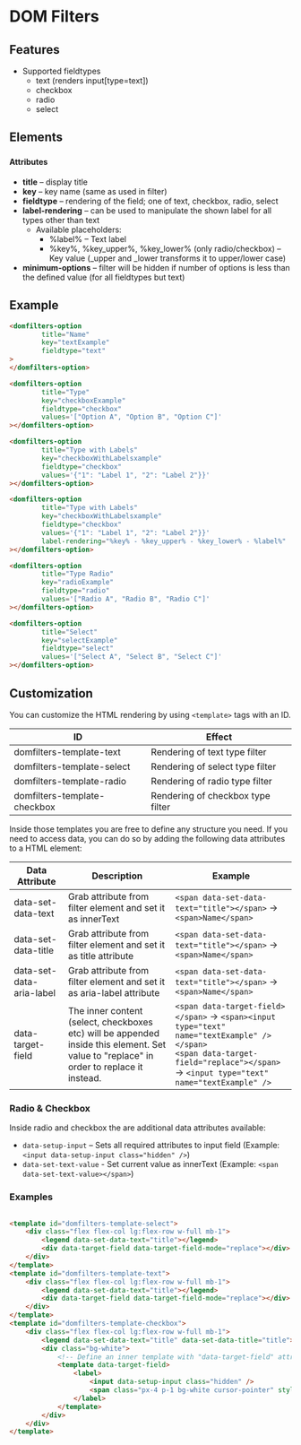 # DOM Filters

## Features

* Supported fieldtypes
  * text (renders input[type=text])
  * checkbox
  * radio
  * select


## Elements

### <domfilters-option>

#### Attributes

* **title** – display title
* **key** – key name (same as used in filter)
* **fieldtype** – rendering of the field; one of text, checkbox, radio, select
* **label-rendering** – can be used to manipulate the shown label for all types other than text
  * Available placeholders:
    * %label% – Text label
    * %key%, %key_upper%, %key_lower% (only radio/checkbox) – Key value (_upper and _lower transforms it to upper/lower case)
* **minimum-options** – filter will be hidden if number of options is less than the defined value (for all fieldtypes but text)

## Example

```html
<domfilters-option
        title="Name" 
        key="textExample" 
        fieldtype="text"
>
</domfilters-option>

<domfilters-option
        title="Type"
        key="checkboxExample"
        fieldtype="checkbox"
        values='["Option A", "Option B", "Option C"]'
></domfilters-option>

<domfilters-option
        title="Type with Labels"
        key="checkboxWithLabelsxample"
        fieldtype="checkbox"
        values='{"1": "Label 1", "2": "Label 2"}}'
></domfilters-option>

<domfilters-option
        title="Type with Labels"
        key="checkboxWithLabelsxample"
        fieldtype="checkbox"
        values='{"1": "Label 1", "2": "Label 2"}}'
        label-rendering="%key% - %key_upper% - %key_lower% - %label%"
></domfilters-option>

<domfilters-option
        title="Type Radio"
        key="radioExample"
        fieldtype="radio"
        values='["Radio A", "Radio B", "Radio C"]'
></domfilters-option>

<domfilters-option
        title="Select"
        key="selectExample"
        fieldtype="select"
        values='["Select A", "Select B", "Select C"]'
></domfilters-option>
```

## Customization

You can customize the HTML rendering by using `<template>` tags with an ID.

| ID                           | Effect                            |
|------------------------------|-----------------------------------|
| domfilters-template-text     | Rendering of text type filter     |
| domfilters-template-select   | Rendering of select type filter   |
| domfilters-template-radio    | Rendering of radio type filter    |
| domfilters-template-checkbox | Rendering of checkbox type filter |

Inside those templates you are free to define any structure you need.
If you need to access data, you can do so by adding the following data attributes to a HTML element:

| Data Attribute           | Description                                                                                                                             | Example                                                                                                                                                                                              |
|--------------------------|-----------------------------------------------------------------------------------------------------------------------------------------|------------------------------------------------------------------------------------------------------------------------------------------------------------------------------------------------------|
| data-set-data-text       | Grab attribute from filter element and set it as innerText                                                                              | `<span data-set-data-text="title"></span>` -> `<span>Name</span>`                                                                                                                                    |
| data-set-data-title      | Grab attribute from filter element and set it as title attribute                                                                        | `<span data-set-data-text="title"></span>` -> `<span>Name</span>`                                                                                                                                    |
| data-set-data-aria-label | Grab attribute from filter element and set it as aria-label attribute                                                                   | `<span data-set-data-text="title"></span>` -> `<span>Name</span>`                                                                                                                                    |
| data-target-field        | The inner content (select, checkboxes etc) will be appended inside this element. Set value to "replace" in order to replace it instead. | `<span data-target-field></span>` -> `<span><input type="text" name="textExample" /></span>`<br/>`<span data-target-field="replace"></span>` -> `<input type="text" name="textExample" />`           |

### Radio & Checkbox

Inside radio and checkbox the are additional data attributes available:

* `data-setup-input` – Sets all required attributes to input field (Example: `<input data-setup-input class="hidden" />`)
* `data-set-text-value` - Set current value as innerText (Example: `<span data-set-text-value></span>`)

### Examples

```html

<template id="domfilters-template-select">
    <div class="flex flex-col lg:flex-row w-full mb-1">
        <legend data-set-data-text="title"></legend>
        <div data-target-field data-target-field-mode="replace"></div>
    </div>
</template>
<template id="domfilters-template-text">
    <div class="flex flex-col lg:flex-row w-full mb-1">
        <legend data-set-data-text="title"></legend>
        <div data-target-field data-target-field-mode="replace"></div>
    </div>
</template>
<template id="domfilters-template-checkbox">
    <div class="flex flex-col lg:flex-row w-full mb-1">
        <legend data-set-data-text="title" data-set-data-title="title"></legend>
        <div class="bg-white">
            <!-- Define an inner template with "data-target-field" attribute inside to style checkbox/radio items -->
            <template data-target-field>
                <label>
                    <input data-setup-input class="hidden" />
                    <span class="px-4 p-1 bg-white cursor-pointer" style="border: 1px solid black;" data-set-text-value></span>
                </label>
            </template>
        </div>
    </div>
</template>

```